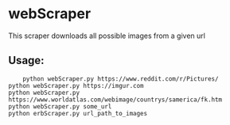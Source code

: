 # webScraper
This scraper downloads all possible images from a given url

## Usage:
        python webScraper.py https://www.reddit.com/r/Pictures/
	python webScraper.py https://imgur.com
	python webScraper.py https://www.worldatlas.com/webimage/countrys/samerica/fk.htm
	python webScraper.py some_url
	python erbScraper.py url_path_to_images
